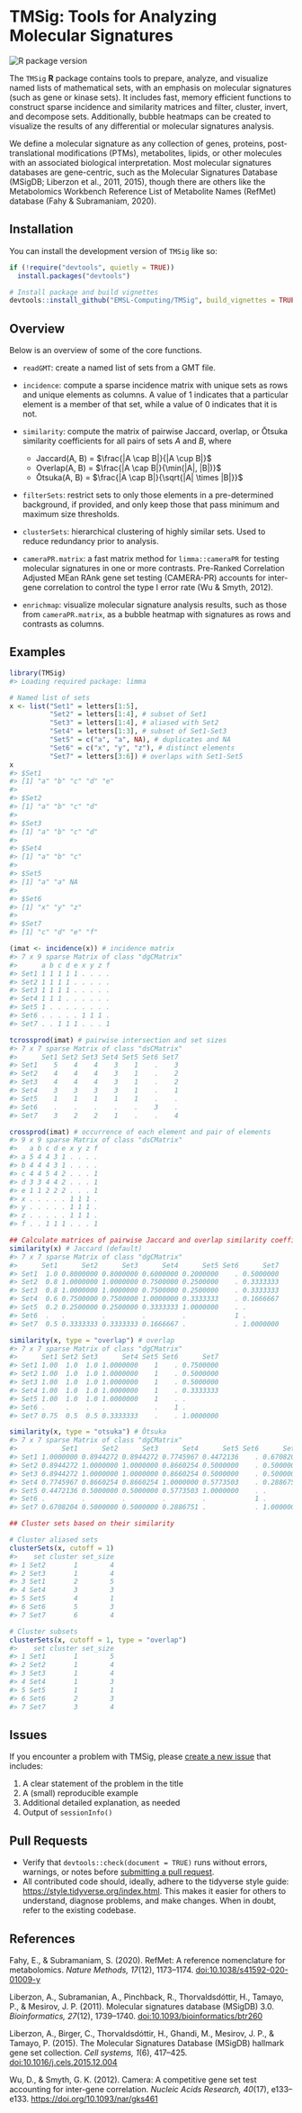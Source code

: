 
<!-- README.md is generated from README.Rmd. Please edit that file -->

# TMSig: Tools for Analyzing Molecular Signatures

<!-- badges: start -->

![R package
version](https://img.shields.io/github/r-package/v/EMSL-Computing/TMSig?label=R%20package)
<!-- badges: end -->

The `TMSig` **R** package contains tools to prepare, analyze, and
visualize named lists of mathematical sets, with an emphasis on
molecular signatures (such as gene or kinase sets). It includes fast,
memory efficient functions to construct sparse incidence and similarity
matrices and filter, cluster, invert, and decompose sets. Additionally,
bubble heatmaps can be created to visualize the results of any
differential or molecular signatures analysis.

We define a molecular signature as any collection of genes, proteins,
post-translational modifications (PTMs), metabolites, lipids, or other
molecules with an associated biological interpretation. Most molecular
signatures databases are gene-centric, such as the Molecular Signatures
Database (MSigDB; Liberzon et al., 2011, 2015), though there are others
like the Metabolomics Workbench Reference List of Metabolite Names
(RefMet) database (Fahy & Subramaniam, 2020).

## Installation

You can install the development version of `TMSig` like so:

``` r
if (!require("devtools", quietly = TRUE))
  install.packages("devtools")

# Install package and build vignettes
devtools::install_github("EMSL-Computing/TMSig", build_vignettes = TRUE)
```

## Overview

Below is an overview of some of the core functions.

- `readGMT`: create a named list of sets from a GMT file.

- `incidence`: compute a sparse incidence matrix with unique sets as
  rows and unique elements as columns. A value of 1 indicates that a
  particular element is a member of that set, while a value of 0
  indicates that it is not.

- `similarity`: compute the matrix of pairwise Jaccard, overlap, or
  Ōtsuka similarity coefficients for all pairs of sets $A$ and $B$,
  where

  - Jaccard(A, B) = $\frac{|A \cap B|}{|A \cup B|}$
  - Overlap(A, B) = $\frac{|A \cap B|}{\min(|A|, |B|)}$
  - Ōtsuka(A, B) = $\frac{|A \cap B|}{\sqrt{|A| \times |B|}}$

- `filterSets`: restrict sets to only those elements in a pre-determined
  background, if provided, and only keep those that pass minimum and
  maximum size thresholds.

- `clusterSets`: hierarchical clustering of highly similar sets. Used to
  reduce redundancy prior to analysis.

- `cameraPR.matrix`: a fast matrix method for `limma::cameraPR` for
  testing molecular signatures in one or more contrasts. Pre-Ranked
  Correlation Adjusted MEan RAnk gene set testing (CAMERA-PR) accounts
  for inter-gene correlation to control the type I error rate (Wu &
  Smyth, 2012).

- `enrichmap`: visualize molecular signature analysis results, such as
  those from `cameraPR.matrix`, as a bubble heatmap with signatures as
  rows and contrasts as columns.

## Examples

``` r
library(TMSig)
#> Loading required package: limma

# Named list of sets
x <- list("Set1" = letters[1:5],
          "Set2" = letters[1:4], # subset of Set1
          "Set3" = letters[1:4], # aliased with Set2
          "Set4" = letters[1:3], # subset of Set1-Set3
          "Set5" = c("a", "a", NA), # duplicates and NA
          "Set6" = c("x", "y", "z"), # distinct elements
          "Set7" = letters[3:6]) # overlaps with Set1-Set5
x
#> $Set1
#> [1] "a" "b" "c" "d" "e"
#> 
#> $Set2
#> [1] "a" "b" "c" "d"
#> 
#> $Set3
#> [1] "a" "b" "c" "d"
#> 
#> $Set4
#> [1] "a" "b" "c"
#> 
#> $Set5
#> [1] "a" "a" NA 
#> 
#> $Set6
#> [1] "x" "y" "z"
#> 
#> $Set7
#> [1] "c" "d" "e" "f"
```

``` r
(imat <- incidence(x)) # incidence matrix
#> 7 x 9 sparse Matrix of class "dgCMatrix"
#>      a b c d e x y z f
#> Set1 1 1 1 1 1 . . . .
#> Set2 1 1 1 1 . . . . .
#> Set3 1 1 1 1 . . . . .
#> Set4 1 1 1 . . . . . .
#> Set5 1 . . . . . . . .
#> Set6 . . . . . 1 1 1 .
#> Set7 . . 1 1 1 . . . 1

tcrossprod(imat) # pairwise intersection and set sizes
#> 7 x 7 sparse Matrix of class "dsCMatrix"
#>      Set1 Set2 Set3 Set4 Set5 Set6 Set7
#> Set1    5    4    4    3    1    .    3
#> Set2    4    4    4    3    1    .    2
#> Set3    4    4    4    3    1    .    2
#> Set4    3    3    3    3    1    .    1
#> Set5    1    1    1    1    1    .    .
#> Set6    .    .    .    .    .    3    .
#> Set7    3    2    2    1    .    .    4

crossprod(imat) # occurrence of each element and pair of elements
#> 9 x 9 sparse Matrix of class "dsCMatrix"
#>   a b c d e x y z f
#> a 5 4 4 3 1 . . . .
#> b 4 4 4 3 1 . . . .
#> c 4 4 5 4 2 . . . 1
#> d 3 3 4 4 2 . . . 1
#> e 1 1 2 2 2 . . . 1
#> x . . . . . 1 1 1 .
#> y . . . . . 1 1 1 .
#> z . . . . . 1 1 1 .
#> f . . 1 1 1 . . . 1
```

``` r
## Calculate matrices of pairwise Jaccard and overlap similarity coefficients
similarity(x) # Jaccard (default)
#> 7 x 7 sparse Matrix of class "dgCMatrix"
#>      Set1      Set2      Set3      Set4      Set5 Set6      Set7
#> Set1  1.0 0.8000000 0.8000000 0.6000000 0.2000000    . 0.5000000
#> Set2  0.8 1.0000000 1.0000000 0.7500000 0.2500000    . 0.3333333
#> Set3  0.8 1.0000000 1.0000000 0.7500000 0.2500000    . 0.3333333
#> Set4  0.6 0.7500000 0.7500000 1.0000000 0.3333333    . 0.1666667
#> Set5  0.2 0.2500000 0.2500000 0.3333333 1.0000000    . .        
#> Set6  .   .         .         .         .            1 .        
#> Set7  0.5 0.3333333 0.3333333 0.1666667 .            . 1.0000000

similarity(x, type = "overlap") # overlap
#> 7 x 7 sparse Matrix of class "dgCMatrix"
#>      Set1 Set2 Set3      Set4 Set5 Set6      Set7
#> Set1 1.00  1.0  1.0 1.0000000    1    . 0.7500000
#> Set2 1.00  1.0  1.0 1.0000000    1    . 0.5000000
#> Set3 1.00  1.0  1.0 1.0000000    1    . 0.5000000
#> Set4 1.00  1.0  1.0 1.0000000    1    . 0.3333333
#> Set5 1.00  1.0  1.0 1.0000000    1    . .        
#> Set6 .     .    .   .            .    1 .        
#> Set7 0.75  0.5  0.5 0.3333333    .    . 1.0000000

similarity(x, type = "otsuka") # Ōtsuka
#> 7 x 7 sparse Matrix of class "dgCMatrix"
#>           Set1      Set2      Set3      Set4      Set5 Set6      Set7
#> Set1 1.0000000 0.8944272 0.8944272 0.7745967 0.4472136    . 0.6708204
#> Set2 0.8944272 1.0000000 1.0000000 0.8660254 0.5000000    . 0.5000000
#> Set3 0.8944272 1.0000000 1.0000000 0.8660254 0.5000000    . 0.5000000
#> Set4 0.7745967 0.8660254 0.8660254 1.0000000 0.5773503    . 0.2886751
#> Set5 0.4472136 0.5000000 0.5000000 0.5773503 1.0000000    . .        
#> Set6 .         .         .         .         .            1 .        
#> Set7 0.6708204 0.5000000 0.5000000 0.2886751 .            . 1.0000000
```

``` r
## Cluster sets based on their similarity

# Cluster aliased sets
clusterSets(x, cutoff = 1)
#>    set cluster set_size
#> 1 Set2       1        4
#> 2 Set3       1        4
#> 3 Set1       2        5
#> 4 Set4       3        3
#> 5 Set5       4        1
#> 6 Set6       5        3
#> 7 Set7       6        4

# Cluster subsets
clusterSets(x, cutoff = 1, type = "overlap")
#>    set cluster set_size
#> 1 Set1       1        5
#> 2 Set2       1        4
#> 3 Set3       1        4
#> 4 Set4       1        3
#> 5 Set5       1        1
#> 6 Set6       2        3
#> 7 Set7       3        4
```

## Issues

If you encounter a problem with TMSig, please [create a new
issue](https://github.com/EMSL-Computing/TMSig/issues) that includes:

1.  A clear statement of the problem in the title
2.  A (small) reproducible example
3.  Additional detailed explanation, as needed
4.  Output of `sessionInfo()`

## Pull Requests

- Verify that `devtools::check(document = TRUE)` runs without errors,
  warnings, or notes before [submitting a pull
  request](https://github.com/EMSL-Computing/TMSig/pulls).
- All contributed code should, ideally, adhere to the tidyverse style
  guide: <https://style.tidyverse.org/index.html>. This makes it easier
  for others to understand, diagnose problems, and make changes. When in
  doubt, refer to the existing codebase.

## References

Fahy, E., & Subramaniam, S. (2020). RefMet: A reference nomenclature for
metabolomics. *Nature Methods, 17*(12), 1173–1174.
[doi:10.1038/s41592-020-01009-y](https://doi.org/10.1038/s41592-020-01009-y)

Liberzon, A., Subramanian, A., Pinchback, R., Thorvaldsdóttir, H.,
Tamayo, P., & Mesirov, J. P. (2011). Molecular signatures database
(MSigDB) 3.0. *Bioinformatics, 27*(12), 1739–1740.
[doi:10.1093/bioinformatics/btr260](https://doi.org/10.1093/bioinformatics/btr260)

Liberzon, A., Birger, C., Thorvaldsdóttir, H., Ghandi, M., Mesirov, J.
P., & Tamayo, P. (2015). The Molecular Signatures Database (MSigDB)
hallmark gene set collection. *Cell systems, 1*(6), 417–425.
[doi:10.1016/j.cels.2015.12.004](https://doi.org/10.1016/j.cels.2015.12.004)

Wu, D., & Smyth, G. K. (2012). Camera: A competitive gene set test
accounting for inter-gene correlation. *Nucleic Acids Research, 40*(17),
e133–e133. <https://doi.org/10.1093/nar/gks461>
